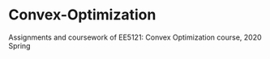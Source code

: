 # Convex-Optimization
Assignments and coursework of EE5121: Convex Optimization course, 2020 Spring
